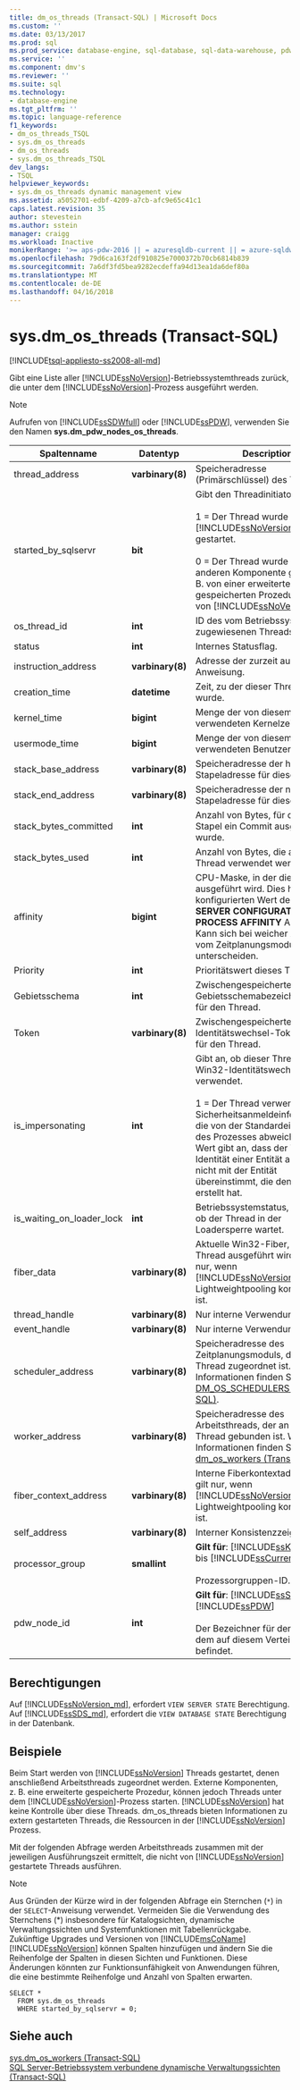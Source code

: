 ```yaml
---
title: dm_os_threads (Transact-SQL) | Microsoft Docs
ms.custom: ''
ms.date: 03/13/2017
ms.prod: sql
ms.prod_service: database-engine, sql-database, sql-data-warehouse, pdw
ms.service: ''
ms.component: dmv's
ms.reviewer: ''
ms.suite: sql
ms.technology:
- database-engine
ms.tgt_pltfrm: ''
ms.topic: language-reference
f1_keywords:
- dm_os_threads_TSQL
- sys.dm_os_threads
- dm_os_threads
- sys.dm_os_threads_TSQL
dev_langs:
- TSQL
helpviewer_keywords:
- sys.dm_os_threads dynamic management view
ms.assetid: a5052701-edbf-4209-a7cb-afc9e65c41c1
caps.latest.revision: 35
author: stevestein
ms.author: sstein
manager: craigg
ms.workload: Inactive
monikerRange: '>= aps-pdw-2016 || = azuresqldb-current || = azure-sqldw-latest || >= sql-server-2016 || = sqlallproducts-allversions'
ms.openlocfilehash: 79d6ca163f2df910825e7000372b70cb6814b839
ms.sourcegitcommit: 7a6df3fd5bea9282ecdeffa94d13ea1da6def80a
ms.translationtype: MT
ms.contentlocale: de-DE
ms.lasthandoff: 04/16/2018
---
```

# <a name="sysdmosthreads-transact-sql"></a>sys.dm_os_threads (Transact-SQL)
[!INCLUDE[tsql-appliesto-ss2008-all-md](../../includes/tsql-appliesto-ss2008-all-md.md)]

  Gibt eine Liste aller [!INCLUDE[ssNoVersion](../../includes/ssnoversion-md.md)]-Betriebssystemthreads zurück, die unter dem [!INCLUDE[ssNoVersion](../../includes/ssnoversion-md.md)]-Prozess ausgeführt werden.  
  
> [!NOTE]  
>  Aufrufen von [!INCLUDE[ssSDWfull](../../includes/sssdwfull-md.md)] oder [!INCLUDE[ssPDW](../../includes/sspdw-md.md)], verwenden Sie den Namen **sys.dm_pdw_nodes_os_threads**.  
  
|Spaltenname|Datentyp|Description|  
|-----------------|---------------|-----------------|  
|thread_address|**varbinary(8)**|Speicheradresse (Primärschlüssel) des Threads.|  
|started_by_sqlservr|**bit**|Gibt den Threadinitiator an.<br /><br /> 1 = Der Thread wurde von [!INCLUDE[ssNoVersion](../../includes/ssnoversion-md.md)] gestartet.<br /><br /> 0 = Der Thread wurde von einer anderen Komponente gestartet, z. B. von einer erweiterten gespeicherten Prozedur innerhalb von [!INCLUDE[ssNoVersion](../../includes/ssnoversion-md.md)].|  
|os_thread_id|**int**|ID des vom Betriebssystem zugewiesenen Threads.|  
|status|**int**|Internes Statusflag.|  
|instruction_address|**varbinary(8)**|Adresse der zurzeit ausgeführten Anweisung.|  
|creation_time|**datetime**|Zeit, zu der dieser Thread erstellt wurde.|  
|kernel_time|**bigint**|Menge der von diesem Thread verwendeten Kernelzeit.|  
|usermode_time|**bigint**|Menge der von diesem Thread verwendeten Benutzerzeit.|  
|stack_base_address|**varbinary(8)**|Speicheradresse der höchsten Stapeladresse für diesen Thread.|  
|stack_end_address|**varbinary(8)**|Speicheradresse der niedrigsten Stapeladresse für diesen Thread.|  
|stack_bytes_committed|**int**|Anzahl von Bytes, für die im Stapel ein Commit ausgeführt wurde.|  
|stack_bytes_used|**int**|Anzahl von Bytes, die aktiv im Thread verwendet werden.|  
|affinity|**bigint**|CPU-Maske, in der dieser Thread ausgeführt wird. Dies hängt vom konfigurierten Wert der **ALTER SERVER CONFIGURATION SET PROCESS AFFINITY** Anweisung. Kann sich bei weicher Affinität vom Zeitplanungsmodul unterscheiden.|  
|Priority|**int**|Prioritätswert dieses Threads.|  
|Gebietsschema|**int**|Zwischengespeicherter Gebietsschemabezeichner (LCID) für den Thread.|  
|Token|**varbinary(8)**|Zwischengespeichertes Identitätswechsel-Tokenhandle für den Thread.|  
|is_impersonating|**int**|Gibt an, ob dieser Thread den Win32-Identitätswechsel verwendet.<br /><br /> 1 = Der Thread verwendet Sicherheitsanmeldeinformationen, die von der Standardeinstellung des Prozesses abweichen. Dieser Wert gibt an, dass der Thread die Identität einer Entität annimmt, die nicht mit der Entität übereinstimmt, die den Prozess erstellt hat.|  
|is_waiting_on_loader_lock|**int**|Betriebssystemstatus, der angibt, ob der Thread in der Loadersperre wartet.|  
|fiber_data|**varbinary(8)**|Aktuelle Win32-Fiber, die im Thread ausgeführt wird. Dies gilt nur, wenn [!INCLUDE[ssNoVersion](../../includes/ssnoversion-md.md)] für Lightweightpooling konfiguriert ist.|  
|thread_handle|**varbinary(8)**|Nur interne Verwendung.|  
|event_handle|**varbinary(8)**|Nur interne Verwendung.|  
|scheduler_address|**varbinary(8)**|Speicheradresse des Zeitplanungsmoduls, das diesem Thread zugeordnet ist. Weitere Informationen finden Sie unter [DM_OS_SCHEDULERS &#40;Transact-SQL&#41;](../../relational-databases/system-dynamic-management-views/sys-dm-os-schedulers-transact-sql.md).|  
|worker_address|**varbinary(8)**|Speicheradresse des Arbeitsthreads, der an diesen Thread gebunden ist. Weitere Informationen finden Sie unter [dm_os_workers &#40;Transact-SQL&#41;](../../relational-databases/system-dynamic-management-views/sys-dm-os-workers-transact-sql.md).|  
|fiber_context_address|**varbinary(8)**|Interne Fiberkontextadresse. Dies gilt nur, wenn [!INCLUDE[ssNoVersion](../../includes/ssnoversion-md.md)] für Lightweightpooling konfiguriert ist.|  
|self_address|**varbinary(8)**|Interner Konsistenzzeiger.|  
|processor_group|**smallint**|**Gilt für**: [!INCLUDE[ssKilimanjaro](../../includes/sskilimanjaro-md.md)] bis [!INCLUDE[ssCurrent](../../includes/sscurrent-md.md)].<br /><br /> Prozessorgruppen-ID.|  
|pdw_node_id|**int**|**Gilt für**: [!INCLUDE[ssSDWfull](../../includes/sssdwfull-md.md)], [!INCLUDE[ssPDW](../../includes/sspdw-md.md)]<br /><br /> Der Bezeichner für den Knoten, dem auf diesem Verteilungspunkt befindet.|  
  
## <a name="permissions"></a>Berechtigungen

Auf [!INCLUDE[ssNoVersion_md](../../includes/ssnoversion-md.md)], erfordert `VIEW SERVER STATE` Berechtigung.   
Auf [!INCLUDE[ssSDS_md](../../includes/sssds-md.md)], erfordert die `VIEW DATABASE STATE` Berechtigung in der Datenbank.   

## <a name="examples"></a>Beispiele  
 Beim Start werden von [!INCLUDE[ssNoVersion](../../includes/ssnoversion-md.md)] Threads gestartet, denen anschließend Arbeitsthreads zugeordnet werden. Externe Komponenten, z. B. eine erweiterte gespeicherte Prozedur, können jedoch Threads unter dem [!INCLUDE[ssNoVersion](../../includes/ssnoversion-md.md)]-Prozess starten. [!INCLUDE[ssNoVersion](../../includes/ssnoversion-md.md)] hat keine Kontrolle über diese Threads. dm_os_threads bieten Informationen zu extern gestarteten Threads, die Ressourcen in der [!INCLUDE[ssNoVersion](../../includes/ssnoversion-md.md)] Prozess.  
  
 Mit der folgenden Abfrage werden Arbeitsthreads zusammen mit der jeweiligen Ausführungszeit ermittelt, die nicht von [!INCLUDE[ssNoVersion](../../includes/ssnoversion-md.md)] gestartete Threads ausführen.  
  
> [!NOTE]  
>  Aus Gründen der Kürze wird in der folgenden Abfrage ein Sternchen (`*`) in der `SELECT`-Anweisung verwendet. Vermeiden Sie die Verwendung des Sternchens (*) insbesondere für Katalogsichten, dynamische Verwaltungssichten und Systemfunktionen mit Tabellenrückgabe. Zukünftige Upgrades und Versionen von [!INCLUDE[msCoName](../../includes/msconame-md.md)] [!INCLUDE[ssNoVersion](../../includes/ssnoversion-md.md)] können Spalten hinzufügen und ändern Sie die Reihenfolge der Spalten in diesen Sichten und Funktionen. Diese Änderungen könnten zur Funktionsunfähigkeit von Anwendungen führen, die eine bestimmte Reihenfolge und Anzahl von Spalten erwarten.  
  
```  
SELECT *  
  FROM sys.dm_os_threads  
  WHERE started_by_sqlservr = 0;  
```  
  
## <a name="see-also"></a>Siehe auch  
  [sys.dm_os_workers &#40;Transact-SQL&#41;](../../relational-databases/system-dynamic-management-views/sys-dm-os-workers-transact-sql.md)   
 [SQL Server-Betriebssystem verbundene dynamische Verwaltungssichten &#40;Transact-SQL&#41;](../../relational-databases/system-dynamic-management-views/sql-server-operating-system-related-dynamic-management-views-transact-sql.md)  
  
  


